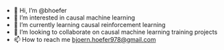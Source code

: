 - 👋 Hi, I’m @bhoefer
- 👀 I’m interested in causal machine learning
- 🌱 I’m currently learning causal reinforcement learning
- 💞️ I’m looking to collaborate on causal machine learning training projects
- 📫 How to reach me bjoern.hoefer978@gmail.com

<!---
bhoefer/bhoefer is a ✨ special ✨ repository because its `README.md` (this file) appears on your GitHub profile.
You can click the Preview link to take a look at your changes.
--->
